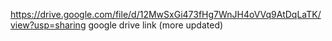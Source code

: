 https://drive.google.com/file/d/12MwSxGi473fHg7WnJH4oVVq9AtDqLaTK/view?usp=sharing
google drive link (more updated)
